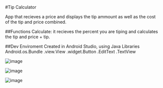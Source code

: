 #Tip Calculator

App that recieves a price and displays the tip ammount as well as the cost of the tip and price combined.

##Functions
Calculate: it recieves the percent you are tiping and calculates the tip and price + tip.

##Dev Enviroment
Created in Android Studio, using Java
Libraries
Android.os.Bundle
       .view.View
       .widget.Button
              .EditText
              .TextView

![image](https://user-images.githubusercontent.com/71223581/100526728-e60f2e80-3188-11eb-8706-eb0c076478b1.png)

![image](https://user-images.githubusercontent.com/71223581/100526735-f0c9c380-3188-11eb-82ec-2edbce7a45fa.png)

![image](https://user-images.githubusercontent.com/71223581/100526719-d4c62200-3188-11eb-825a-085f9c85048a.png)



